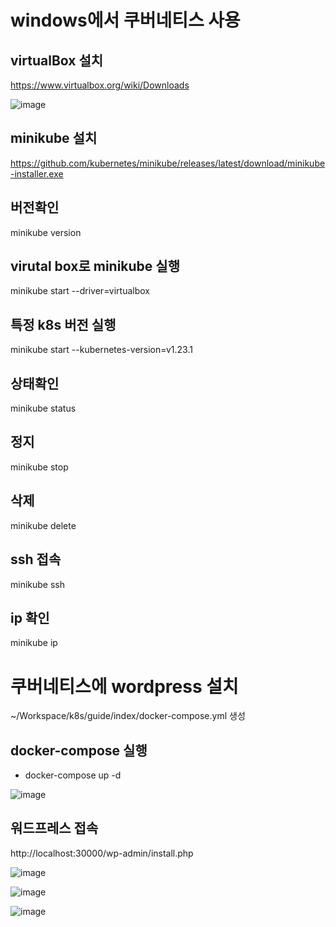 # windows에서 쿠버네티스 사용

## virtualBox 설치
https://www.virtualbox.org/wiki/Downloads

![image](https://github.com/aamoos/kubernates/assets/37327676/d0f50eb2-4107-4eeb-a291-568b395243ce)

## minikube 설치
https://github.com/kubernetes/minikube/releases/latest/download/minikube-installer.exe

## 버전확인
minikube version

## virutal box로 minikube 실행
minikube start --driver=virtualbox

## 특정 k8s 버전 실행
minikube start --kubernetes-version=v1.23.1

## 상태확인
minikube status

## 정지
minikube stop

## 삭제
minikube delete

## ssh 접속
minikube ssh

## ip 확인
minikube ip

# 쿠버네티스에 wordpress 설치
~/Workspace/k8s/guide/index/docker-compose.yml 생성

## docker-compose 실행
- docker-compose up -d

![image](https://github.com/aamoos/kubernates/assets/37327676/a4326dd1-b08f-47d3-880b-2a8cfc9563a6)

## 워드프레스 접속
http://localhost:30000/wp-admin/install.php

![image](https://github.com/aamoos/kubernates/assets/37327676/f4864219-2492-491b-afb3-69418efddfb8)

![image](https://github.com/aamoos/kubernates/assets/37327676/dd5998e1-3b1c-4172-a0fc-2fa241706d48)

![image](https://github.com/aamoos/kubernates/assets/37327676/224f07f8-6d69-43b4-8ea1-4745e30bfe2a)

